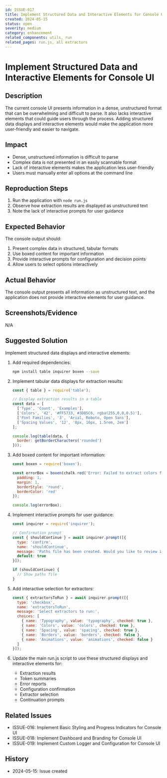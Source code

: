 ```yaml
---
id: ISSUE-017
title: Implement Structured Data and Interactive Elements for Console UI
created: 2024-05-15
status: open
severity: medium
category: enhancement
related_components: utils, run
related_pages: run.js, all extractors
---
```


# Implement Structured Data and Interactive Elements for Console UI

## Description
The current console UI presents information in a dense, unstructured format that can be overwhelming and difficult to parse. It also lacks interactive elements that could guide users through the process. Adding structured data displays and interactive elements would make the application more user-friendly and easier to navigate.

## Impact
- Dense, unstructured information is difficult to parse
- Complex data is not presented in an easily scannable format
- Lack of interactive elements makes the application less user-friendly
- Users must manually enter all options at the command line

## Reproduction Steps
1. Run the application with `node run.js`
2. Observe how extraction results are displayed as unstructured text
3. Note the lack of interactive prompts for user guidance

## Expected Behavior
The console output should:
1. Present complex data in structured, tabular formats
2. Use boxed content for important information
3. Provide interactive prompts for configuration and decision points
4. Allow users to select options interactively

## Actual Behavior
The console output presents all information as unstructured text, and the application does not provide interactive elements for user guidance.

## Screenshots/Evidence
N/A

## Suggested Solution
Implement structured data displays and interactive elements:

1. Add required dependencies:
   ```bash
   npm install table inquirer boxen --save
   ```

2. Implement tabular data displays for extraction results:
   ```javascript
   const { table } = require('table');
   
   // Display extraction results in a table
   const data = [
     ['Type', 'Count', 'Examples'],
     ['Colors', '42', '#FF5733, #3D85C6, rgba(255,0,0,0.5)'],
     ['Font Families', '3', 'Arial, Roboto, Open Sans'],
     ['Spacing Values', '12', '8px, 16px, 1.5rem, 2em']
   ];
   
   console.log(table(data, {
     border: getBorderCharacters('rounded')
   }));
   ```

3. Add boxed content for important information:
   ```javascript
   const boxen = require('boxen');
   
   const errorBox = boxen(chalk.red('Error: Failed to extract colors from page'), {
     padding: 1,
     margin: 1,
     borderStyle: 'round',
     borderColor: 'red'
   });
   
   console.log(errorBox);
   ```

4. Implement interactive prompts for user guidance:
   ```javascript
   const inquirer = require('inquirer');
   
   // Confirmation prompt
   const { shouldContinue } = await inquirer.prompt([{
     type: 'confirm',
     name: 'shouldContinue',
     message: 'Paths file has been created. Would you like to review it before continuing?',
     default: true
   }]);
   
   if (shouldContinue) {
     // Show paths file
   }
   ```

5. Add interactive selection for extractors:
   ```javascript
   const { extractorsToRun } = await inquirer.prompt([{
     type: 'checkbox',
     name: 'extractorsToRun',
     message: 'Select extractors to run:',
     choices: [
       { name: 'Typography', value: 'typography', checked: true },
       { name: 'Colors', value: 'colors', checked: true },
       { name: 'Spacing', value: 'spacing', checked: true },
       { name: 'Borders', value: 'borders', checked: false },
       { name: 'Animations', value: 'animations', checked: false }
     ]
   }]);
   ```

6. Update the main run.js script to use these structured displays and interactive elements for:
   - Extraction results
   - Token summaries
   - Error reports
   - Configuration confirmation
   - Extractor selection
   - Continuation prompts

## Related Issues
- ISSUE-016: Implement Basic Styling and Progress Indicators for Console UI
- ISSUE-018: Implement Dashboard and Branding for Console UI
- ISSUE-019: Implement Custom Logger and Configuration for Console UI

## History
- 2024-05-15: Issue created
